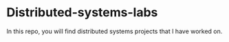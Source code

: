 # Distributed-systems-labs
In this repo, you will find distributed systems projects that I have worked on.
